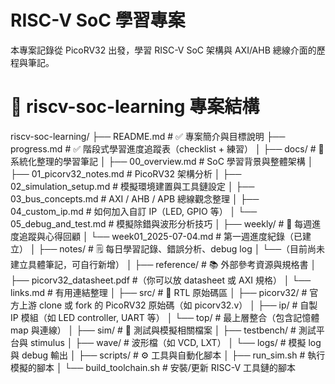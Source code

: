 # RISC-V SoC 學習專案

本專案記錄從 PicoRV32 出發，學習 RISC-V SoC 架構與 AXI/AHB 總線介面的歷程與筆記。

# 📂 riscv-soc-learning 專案結構
riscv-soc-learning/
├── README.md                    # ✅ 專案簡介與目標說明
├── progress.md                  # ✅ 階段式學習進度追蹤表（checklist + 練習）
│
├── docs/                        # 📘 系統化整理的學習筆記
│   ├── 00_overview.md           # SoC 學習背景與整體架構
│   ├── 01_picorv32_notes.md     # PicoRV32 架構分析
│   ├── 02_simulation_setup.md   # 模擬環境建置與工具鏈設定
│   ├── 03_bus_concepts.md       # AXI / AHB / APB 總線觀念整理
│   ├── 04_custom_ip.md          # 如何加入自訂 IP（LED, GPIO 等）
│   └── 05_debug_and_test.md     # 模擬除錯與波形分析技巧
│
├── weekly/                      # 📅 每週進度追蹤與心得回顧
│   └── week01_2025-07-04.md     # 第一週進度紀錄（已建立）
│
├── notes/                       # 🗒️ 每日學習記錄、錯誤分析、debug log
│   └──（目前尚未建立具體筆記，可自行新增）
│
├── reference/                   # 📚 外部參考資源與規格書
│   ├── picorv32_datasheet.pdf   #（你可以放 datasheet 或 AXI 規格）
│   └── links.md                 # 有用連結整理
│
├── src/                         # 💾 RTL 原始碼區
│   ├── picorv32/                # 官方上游 clone 或 fork 的 PicoRV32 原始碼（如 picorv32.v）
│   ├── ip/                      # 自製 IP 模組（如 LED controller, UART 等）
│   └── top/                     # 最上層整合（包含記憶體 map 與連線）
│
├── sim/                         # 🧪 測試與模擬相關檔案
│   ├── testbench/               # 測試平台與 stimulus
│   ├── wave/                    # 波形檔（如 VCD, LXT）
│   └── logs/                    # 模擬 log 與 debug 輸出
│
├── scripts/                     # ⚙️ 工具與自動化腳本
│   ├── run_sim.sh               # 執行模擬的腳本
│   └── build_toolchain.sh       # 安裝/更新 RISC-V 工具鏈的腳本
